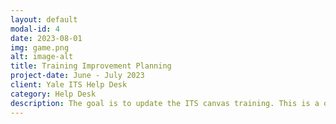 ```yaml
---
layout: default
modal-id: 4
date: 2023-08-01
img: game.png
alt: image-alt
title: Training Improvement Planning
project-date: June - July 2023
client: Yale ITS Help Desk
category: Help Desk
description: The goal is to update the ITS canvas training. This is a ongoing project. I helped do research on different platforms that could be used that were not canvas.
---
```

